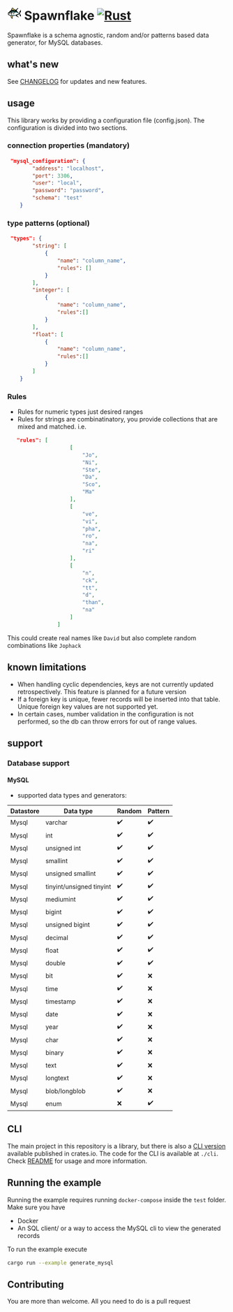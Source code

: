 # ![a pixel fish](./assets/logo.png "fish") Spawnflake [![Rust](https://github.com/elasticrash/spawnflake/actions/workflows/rust.yml/badge.svg)](https://github.com/elasticrash/spawnflake/actions/workflows/rust.yml)

Spawnflake is a schema agnostic, random and/or patterns based data generator, for MySQL databases.

## what's new
See [CHANGELOG](CHANGELOG.md) for updates and new features.

## usage
This library works by providing a configuration file (config.json). The configuration is divided into two sections.
### connection properties (mandatory)
```json 
 "mysql_configuration": {
        "address": "localhost",
        "port": 3306,
        "user": "local",
        "password": "password",
        "schema": "test"
    }
```
### type patterns (optional)
```json
 "types": {
        "string": [
            {
                "name": "column_name",
                "rules": []
            }
        ],
        "integer": [
            {
                "name": "column_name",
                "rules":[]
            }
        ],
        "float": [
            {
                "name": "column_name",
                "rules":[]
            }
        ]
    }
```
### Rules
* Rules for numeric types just desired ranges
* Rules for strings are combinatinatory, you provide collections that are mixed and matched.
i.e.

```json
   "rules": [
                    [
                        "Jo",
                        "Ni",
                        "Ste",
                        "Da",
                        "Sco",
                        "Ma"
                    ],
                    [
                        "ve",
                        "vi",
                        "pha",
                        "ro",
                        "na",
                        "ri"
                    ],
                    [
                        "n",
                        "ck",
                        "tt",
                        "d",
                        "than",
                        "na"
                    ]
                ]
```
This could create real names like `David` but also complete random combinations like `Jophack`

## known limitations
* When handling cyclic dependencies, keys are not currently updated retrospectively. This feature is planned for a future version
* If a foreign key is unique, fewer records will be inserted into that table. Unique foreign key values are not supported yet.
* In certain cases, number validation in the configuration is not performed, so the db can throw errors for out of range values.

## support 
### Database support 
#### MySQL
* supported data types and generators:

| Datastore   | Data type                | Random    | Pattern      | 
| ----------- | -----------              |-----------| -----------  | 
| Mysql       | varchar                  | ✔️         | ✔️            |
| Mysql       | int                      | ✔️         | ✔️            |
| Mysql       | unsigned int             | ✔️         | ✔️            |
| Mysql       | smallint                 | ✔️         | ✔️            |
| Mysql       | unsigned smallint        | ✔️         | ✔️            |
| Mysql       | tinyint/unsigned tinyint | ✔️         | ✔️            |
| Mysql       | mediumint                | ✔️         | ✔️            |
| Mysql       | bigint                   | ✔️         | ✔️            |
| Mysql       | unsigned bigint          | ✔️         | ✔️            |
| Mysql       | decimal                  | ✔️         | ✔️            |
| Mysql       | float                    | ✔️         | ✔️            |
| Mysql       | double                   | ✔️         | ✔️            |
| Mysql       | bit                      | ✔️         | ❌           |
| Mysql       | time                     | ✔️         | ❌           |
| Mysql       | timestamp                | ✔️         | ❌           |
| Mysql       | date                     | ✔️         | ❌           |
| Mysql       | year                     | ✔️         | ❌           |
| Mysql       | char                     | ✔️         | ❌           |
| Mysql       | binary                   | ✔️         | ❌           |
| Mysql       | text                     | ✔️         | ❌           |
| Mysql       | longtext                 | ✔️         | ❌           |
| Mysql       | blob/longblob            | ✔️         | ❌           |
| Mysql       | enum                     | ❌        | ✔️            |

## CLI
The main project in this repository is a library, but there is also a [CLI version](https://crates.io/crates/spawnflake-cli) available published in crates.io.
The code for the CLI is available at `./cli`. Check [README](cli/readme.md) for usage and more information.

## Running the example
Running the example requires running `docker-compose` inside the `test` folder. Make sure you have 
* Docker
* An SQL client/ or a way to access the MySQL cli to view the generated records

To run the example execute

```bash
cargo run --example generate_mysql
```

## Contributing

You are more than welcome. All you need to do is a pull request
